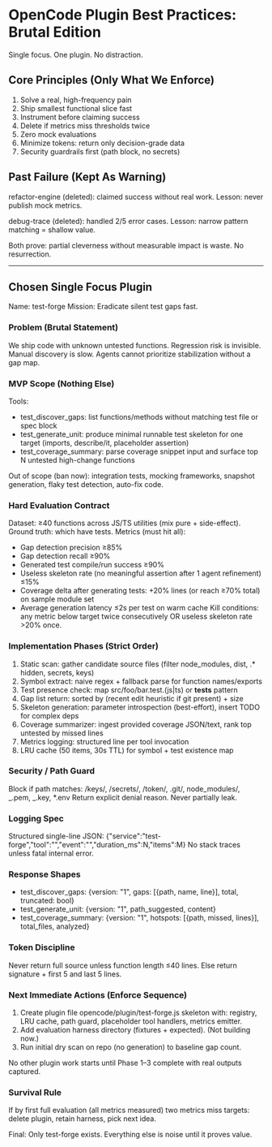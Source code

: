 # OpenCode Plugin Best Practices: Brutal Edition

Single focus. One plugin. No distraction.

## Core Principles (Only What We Enforce)

1. Solve a real, high-frequency pain
2. Ship smallest functional slice fast
3. Instrument before claiming success
4. Delete if metrics miss thresholds twice
5. Zero mock evaluations
6. Minimize tokens: return only decision-grade data
7. Security guardrails first (path block, no secrets)

## Past Failure (Kept As Warning)

refactor-engine (deleted): claimed success without real work. Lesson: never publish mock metrics.

debug-trace (deleted): handled 2/5 error cases. Lesson: narrow pattern matching = shallow value.

Both prove: partial cleverness without measurable impact is waste. No resurrection.

---

## Chosen Single Focus Plugin

Name: test-forge
Mission: Eradicate silent test gaps fast.

### Problem (Brutal Statement)

We ship code with unknown untested functions. Regression risk is invisible. Manual discovery is slow. Agents cannot prioritize stabilization without a gap map.

### MVP Scope (Nothing Else)

Tools:

- test_discover_gaps: list functions/methods without matching test file or spec block
- test_generate_unit: produce minimal runnable test skeleton for one target (imports, describe/it, placeholder assertion)
- test_coverage_summary: parse coverage snippet input and surface top N untested high-change functions

Out of scope (ban now): integration tests, mocking frameworks, snapshot generation, flaky test detection, auto-fix code.

### Hard Evaluation Contract

Dataset: ≥40 functions across JS/TS utilities (mix pure + side-effect). Ground truth: which have tests.
Metrics (must hit all):

- Gap detection precision ≥85%
- Gap detection recall ≥90%
- Generated test compile/run success ≥90%
- Useless skeleton rate (no meaningful assertion after 1 agent refinement) ≤15%
- Coverage delta after generating tests: +20% lines (or reach ≥70% total) on sample module set
- Average generation latency ≤2s per test on warm cache
  Kill conditions: any metric below target twice consecutively OR useless skeleton rate >20% once.

### Implementation Phases (Strict Order)

1. Static scan: gather candidate source files (filter node_modules, dist, .\* hidden, secrets, keys)
2. Symbol extract: naive regex + fallback parse for function names/exports
3. Test presence check: map src/foo/bar.test.(js|ts) or **tests** pattern
4. Gap list return: sorted by (recent edit heuristic if git present) + size
5. Skeleton generation: parameter introspection (best-effort), insert TODO for complex deps
6. Coverage summarizer: ingest provided coverage JSON/text, rank top untested by missed lines
7. Metrics logging: structured line per tool invocation
8. LRU cache (50 items, 30s TTL) for symbol + test existence map

### Security / Path Guard

Block if path matches: /keys/, /secrets/, /token/, .git/, node_modules/, _.pem, _.key, \*.env
Return explicit denial reason. Never partially leak.

### Logging Spec

Structured single-line JSON: {"service":"test-forge","tool":"<name>","event":"<stage>","duration_ms":N,"items":M}
No stack traces unless fatal internal error.

### Response Shapes

- test_discover_gaps: {version: "1", gaps: [{path, name, line}], total, truncated: bool}
- test_generate_unit: {version: "1", path_suggested, content}
- test_coverage_summary: {version: "1", hotspots: [{path, missed, lines}], total_files, analyzed}

### Token Discipline

Never return full source unless function length ≤40 lines. Else return signature + first 5 and last 5 lines.

### Next Immediate Actions (Enforce Sequence)

1. Create plugin file opencode/plugin/test-forge.js skeleton with: registry, LRU cache, path guard, placeholder tool handlers, metrics emitter.
2. Add evaluation harness directory (fixtures + expected). (Not building now.)
3. Run initial dry scan on repo (no generation) to baseline gap count.

No other plugin work starts until Phase 1–3 complete with real outputs captured.

### Survival Rule

If by first full evaluation (all metrics measured) two metrics miss targets: delete plugin, retain harness, pick next idea.

Final: Only test-forge exists. Everything else is noise until it proves value.

